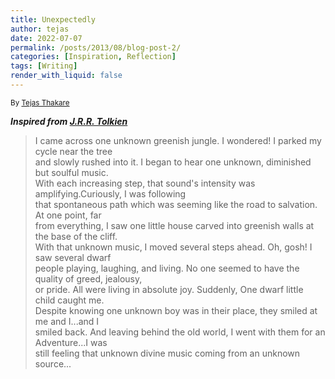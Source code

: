 ```yaml
---
title: Unexpectedly
author: tejas
date: 2022-07-07
permalink: /posts/2013/08/blog-post-2/
categories: [Inspiration, Reflection]
tags: [Writing]
render_with_liquid: false
---
```

<sub>By [Tejas Thakare](https://tejascthakare.github.io/)</sub>

***Inspired from [J.R.R. Tolkien](https://www.tolkiensociety.org/author/biography/)***
 
>I came across one unknown greenish jungle. I wondered! I parked my cycle near the tree<br/> 
and slowly rushed into it. I began to hear one unknown, diminished but soulful music.<br/> 
 With each increasing step, that sound's intensity was amplifying.Curiously, I was following <br/>
that spontaneous path which was seeming like the road to salvation. At one point, far <br/>
from everything, I saw one little house carved into greenish walls at the base of the cliff. <br/>
With that unknown music, I moved several steps ahead. Oh, gosh! I saw several dwarf<br/>
people playing, laughing, and living. No one seemed to have the quality of greed, jealousy,<br/>
or pride. All were living in absolute joy. Suddenly, One dwarf little child caught me.<br/> 
Despite knowing one unknown boy was in their place, they smiled at me and I...and I <br/>
smiled back. And leaving behind the old world, I went with them for an Adventure...I was <br/>
still feeling that unknown divine music coming from an unknown source...

